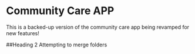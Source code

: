 # Community Care APP 
This is a backed-up version of the community care app being revamped for new features!

##Heading 2
Attempting to merge folders